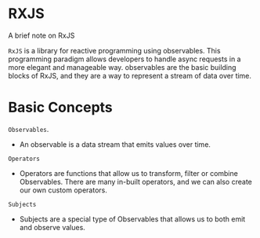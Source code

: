 # RXJS

A brief note on RxJS

`RxJS` is a library for reactive programming using observables.
This programming paradigm allows developers to handle async requests in a more
elegant and manageable way.
observables are the basic building blocks of RxJS, and they are a way to represent a stream
of data over time.

# Basic Concepts

`Observables`.

-   An observable is a data stream that emits values over time.

`Operators`

-   Operators are functions that allow us to transform, filter or combine Observables.
    There are many in-built operators, and we can also create our own custom operators.

`Subjects`

-   Subjects are a special type of Observables that allows us to both emit and observe values.
